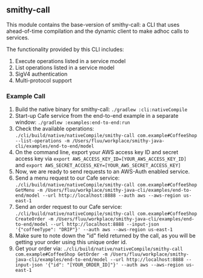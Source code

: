 ## smithy-call

This module contains the base-version of smithy-call: a CLI that uses ahead-of-time compilation and the dynamic client to make adhoc calls to services.


The functionality provided by this CLI includes:
1. Execute operations listed in a service model
2. List operations listed in a service model
3. SigV4 authentication
4. Multi-protocol support

### Example Call
1. Build the native binary for smithy-call: `./gradlew :cli:nativeCompile`
2. Start-up Cafe service from the end-to-end example in a separate window: `./gradlew :examples:end-to-end:run`
3. Check the available operations: `./cli/build/native/nativeCompile/smithy-call com.example#CoffeeShop --list-operations -m /Users/fluu/workplace/smithy-java-cli/examples/end-to-end/model`
4. On the command line, export your AWS access key ID and secret access key via `export AWS_ACCESS_KEY_ID=[YOUR_AWS_ACCESS_KEY_ID]` and `export AWS_SECRET_ACCESS_KEY=[YOUR_AWS_SECRET_ACCESS_KEY]`
5. Now, we are ready to send requests to an AWS-Auth enabled service.
6. Send a menu request to our Cafe service: `./cli/build/native/nativeCompile/smithy-call com.example#CoffeeShop GetMenu -m /Users/fluu/workplace/smithy-java-cli/examples/end-to-end/model --url http://localhost:8888 --auth aws --aws-region us-east-1`
7. Send an order request to our Cafe service: `./cli/build/native/nativeCompile/smithy-call com.example#CoffeeShop CreateOrder -m /Users/fluu/workplace/smithy-java-cli/examples/end-to-end/model --url http://localhost:8888 --input-json '{"coffeeType": "DRIP"}' --auth aws --aws-region us-east-1`
8. Make sure to note down the "id" field returned by the call, as you will be getting your order using this unique order id.
9. Get your order via: `./cli/build/native/nativeCompile/smithy-call com.example#CoffeeShop GetOrder -m /Users/fluu/workplace/smithy-java-cli/examples/end-to-end/model --url http://localhost:8888 --input-json '{"id": "[YOUR_ORDER_ID]"}' --auth aws --aws-region us-east-1`

